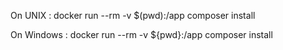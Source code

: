 On UNIX :
docker run --rm -v $(pwd):/app composer install

On Windows :
docker run --rm -v ${pwd}:/app composer install